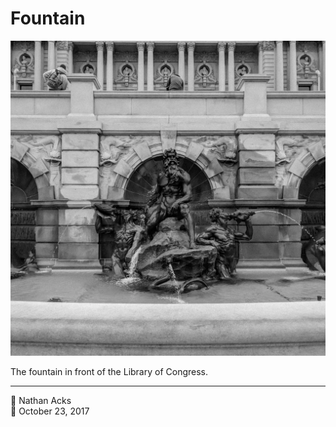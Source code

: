 # Fountain

![The fountain in front of the Library of Congress’ original building](assets/2017-10-23-fountain.webp)

The fountain in front of the Library of Congress.

- - - -

<span aria-hidden="true">👤</span> Nathan Acks  
<span aria-hidden="true">📅</span> October 23, 2017
